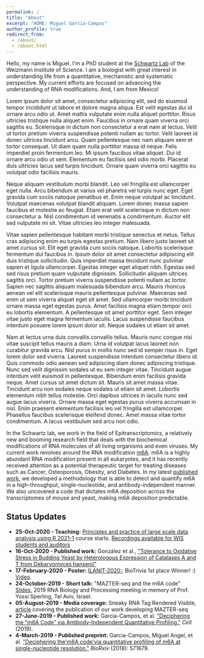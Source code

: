 ```yaml
---
permalink: /
title: "About"
excerpt: "HOME: Miguel Garcia-Campos"
author_profile: true
redirect_from: 
  - /about/
  - /about.html
---
```



Hello, my name is Miguel. I'm a PhD student at the [Schwartz Lab](http://www.weizmann.ac.il/molgen/Schwartz/) of the Weizmann Institute of Science. I am a biologist with great interest in understanding life from a quantitative, mechanistic and systematic perspective. My current efforts are focused on advancing the understanding of RNA modifications. And, I am from Mexico!

Lorem ipsum dolor sit amet, consectetur adipiscing elit, sed do eiusmod tempor incididunt ut labore et dolore magna aliqua. Est velit egestas dui id ornare arcu odio ut. Amet mattis vulputate enim nulla aliquet porttitor. Risus ultricies tristique nulla aliquet enim. Faucibus in ornare quam viverra orci sagittis eu. Scelerisque in dictum non consectetur a erat nam at lectus. Velit ut tortor pretium viverra suspendisse potenti nullam ac tortor. Velit laoreet id donec ultrices tincidunt arcu. Quam pellentesque nec nam aliquam sem et tortor consequat. Ut diam quam nulla porttitor massa id neque. Felis imperdiet proin fermentum leo. Mi ipsum faucibus vitae aliquet. Dui id ornare arcu odio ut sem. Elementum eu facilisis sed odio morbi. Placerat duis ultricies lacus sed turpis tincidunt. Ornare quam viverra orci sagittis eu volutpat odio facilisis mauris.

Neque aliquam vestibulum morbi blandit. Leo vel fringilla est ullamcorper eget nulla. Arcu bibendum at varius vel pharetra vel turpis nunc eget. Eget gravida cum sociis natoque penatibus et. Enim neque volutpat ac tincidunt. Volutpat maecenas volutpat blandit aliquam. Lorem donec massa sapien faucibus et molestie ac feugiat. Etiam erat velit scelerisque in dictum non consectetur a. Nisl condimentum id venenatis a condimentum. Auctor elit sed vulputate mi sit. Vitae ultricies leo integer malesuada.

Vitae sapien pellentesque habitant morbi tristique senectus et netus. Tellus cras adipiscing enim eu turpis egestas pretium. Nam libero justo laoreet sit amet cursus sit. Elit eget gravida cum sociis natoque. Lobortis scelerisque fermentum dui faucibus in. Ipsum dolor sit amet consectetur adipiscing elit duis tristique sollicitudin. Quis imperdiet massa tincidunt nunc pulvinar sapien et ligula ullamcorper. Egestas integer eget aliquet nibh. Egestas sed sed risus pretium quam vulputate dignissim. Sollicitudin aliquam ultrices sagittis orci. Tortor pretium viverra suspendisse potenti nullam ac tortor. Sapien nec sagittis aliquam malesuada bibendum arcu. Mauris rhoncus aenean vel elit scelerisque mauris pellentesque pulvinar. Maecenas sed enim ut sem viverra aliquet eget sit amet. Sed ullamcorper morbi tincidunt ornare massa eget egestas purus. Amet facilisis magna etiam tempor orci eu lobortis elementum. A pellentesque sit amet porttitor eget. Sem integer vitae justo eget magna fermentum iaculis. Lacus suspendisse faucibus interdum posuere lorem ipsum dolor sit. Neque sodales ut etiam sit amet.

Nam at lectus urna duis convallis convallis tellus. Mauris nunc congue nisi vitae suscipit tellus mauris a diam. Urna id volutpat lacus laoreet non curabitur gravida arcu. Nisl purus in mollis nunc sed id semper risus in. Eget lorem dolor sed viverra. Laoreet suspendisse interdum consectetur libero id. Quis commodo odio aenean sed adipiscing diam donec adipiscing tristique. Nunc sed velit dignissim sodales ut eu sem integer vitae. Tincidunt augue interdum velit euismod in pellentesque. Bibendum enim facilisis gravida neque. Amet cursus sit amet dictum sit. Mauris sit amet massa vitae. Tincidunt arcu non sodales neque sodales ut etiam sit amet. Lobortis elementum nibh tellus molestie. Orci dapibus ultrices in iaculis nunc sed augue lacus viverra. Ornare massa eget egestas purus viverra accumsan in nisl. Enim praesent elementum facilisis leo vel fringilla est ullamcorper. Phasellus faucibus scelerisque eleifend donec. Amet massa vitae tortor condimentum. A lacus vestibulum sed arcu non odio.


In the Schwartz lab, we work in the field of Epitranscriptomics, a relatively new and booming research field that deals with the biochemical modifications of RNA molecules of all living organisms and even viruses. My current work revolves around the RNA modification [m6A](https://en.wikipedia.org/wiki/N6-Methyladenosine). m6A is a highly abundant RNA modification present in all eukaryotes, and it has recently received attention as a potential therapeutic target for treating diseases such as Cancer, Osteoporosis, Obesity, and Diabetes. In my latest [published work](https://www.cell.com/cell/fulltext/S0092-8674(19)30676-2), we developed a methodology that is able to detect and quantify m6A in a high-throughput, single-nucleotide, and antibody-independent manner. We also uncovered a code that dictates m6A deposition across the transcriptomes of mouse and yeast, making m6A deposition predictable.

## Status Updates

* **25-Oct-2020 - Teaching:** [Principles and practice of large scale data analysis using R 2021-1](https://angelcampos.github.io/teaching/2021-Rcourse) course starts. [Recordings available for WIS students and auditors](https://weizmann.cloud.panopto.eu/Panopto/Pages/Sessions/List.aspx#folderID=%225b1109c5-94da-4bfe-8b62-ac5e005fd3d9%22)
* **16-Oct-2020 - Published work:** González et al., ["Tolerance to Oxidative Stress in Budding Yeast by Heterologous Expression of Catalases A and T from Debaryomyces hansenii"](https://link.springer.com/article/10.1007/s00284-020-02237-3)
* **17-February-2020 - Poster:** [ILANIT-2020:](https://bit.ly/ilanitPoster); BioTrivia 1st place Winner! :) [Video](https://youtu.be/iZH_RLJXDh0).
* **24-October-2019 - Short talk:** "MAZTER-seq and the m6A code" [Slides](http://bit.ly/IsraelRNA_2019_shortTalk), 2019 RNA Biology and Processing meeting in memory of Prof. Yossi Sperling, Tel Aviv, Israel.
* **05-August-2019 - Media coverage:** Sneaky RNA Tag Rendered Visible, [article](https://wis-wander.weizmann.ac.il/life-sciences/sneaky-rna-tag-rendered-visible) covering the publication of our work developing MAZTER-seq
* **27-June-2019 - Published work:** Garcia-Campos, et al. ["Deciphering the “m6A Code” via Antibody-Independent Quantitative Profiling."](https://www.cell.com/cell/fulltext/S0092-8674(19)30676-2) *Cell* (2019).
* **4-March-2019 - Published preprint:** Garcia-Campos, Miguel Angel, et al. ["Deciphering the'm6A code'via quantitative profiling of m6A at single-nucleotide resolution."](https://www.biorxiv.org/content/10.1101/571679v1) *BioRxiv* (2019): 571679.
